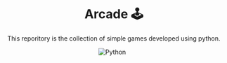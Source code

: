 <div align="center">
  
  # Arcade 🕹
  This reporitory is the collection of simple games developed using python.
  
  ![Python](https://img.shields.io/badge/Python-3670A0?style=flat&logo=python&logoColor=ffdd54)
  &nbsp;
</div>
